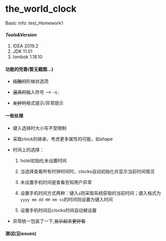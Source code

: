 # the_world_clock
Basic info: test_Homework1

#### *Tools&Version*
 1. IDEA 2019.2
 2. JDK 11.01
 3. lombok 1.18.10
 
#### 功能的完善(暂无截图...)
+ ~~炫酷的~~阶梯状选项

+ ~~逼真的~~输入符号 --> `~$: `

+ ~~友好的~~格式提示/异常提示 

#### 一些处理
+ 键入选择时大小写不受限制

+ 采取clock的继承，考虑更多属性的可能，如shape

+ 时间上的选择：
    1. hotel初始化未设置时间
    
    2. 当选择查看所有时钟时间时，clocks自动初始化并显示当前时间情况
    
    3. 未设置手机时间是查看告知用户异常
    
    4. 设置手机时间方式两种：键入`a`则采取系统获取的当前时间；键入格式为
    `yyyy mm dd HH mm ss`的时间则设置为键入时间
    
    5. 设置手机时间后clocks时间自动被设置

+ 异常统一包装了一下,~~显示起来更好看~~

#### 测试(见issues)

